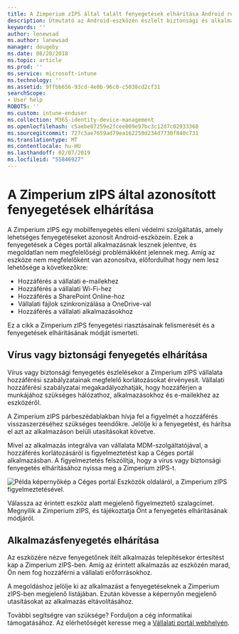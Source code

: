 ```yaml
---
title: A Zimperium zIPS által talált fenyegetések elhárítása Android rendszeren
description: Útmutató az Android-eszközén észlelt biztonsági és alkalmazásfenyegetések elhárításához.
keywords: ''
author: lenewsad
ms.author: lanewsad
manager: dougeby
ms.date: 08/28/2018
ms.topic: article
ms.prod: ''
ms.service: microsoft-intune
ms.technology: ''
ms.assetid: 9ffbb656-93cd-4e0b-96c0-c5038cd2cf31
searchScope:
- User help
ROBOTS: ''
ms.custom: intune-enduser
ms.collection: M365-identity-device-management
ms.openlocfilehash: c5aebe07259e2fcee009e97bc3c12d7c02933360
ms.sourcegitcommit: 727c3ae7659ad79ea162250d234d7730f840c731
ms.translationtype: MT
ms.contentlocale: hu-HU
ms.lasthandoff: 02/07/2019
ms.locfileid: "55846927"
---
```

# <a name="resolve-a-threat-found-by-zimperium-zips"></a>A Zimperium zIPS által azonosított fenyegetések elhárítása

A Zimperium zIPS egy mobilfenyegetés elleni védelmi szolgáltatás, amely lehetséges fenyegetéseket azonosít Android-eszközein. Ezek a fenyegetések a Céges portál alkalmazásnak lesznek jelentve, és megoldatlan nem megfelelőségi problémákként jelennek meg. Amíg az eszköze nem megfelelőként van azonosítva, előfordulhat hogy nem lesz lehetősége a következőkre:

* Hozzáférés a vállalati e-mailekhez
* Hozzáférés a vállalati Wi-Fi-hez
* Hozzáférés a SharePoint Online-hoz
* Vállalati fájlok szinkronizálása a OneDrive-val
* Hozzáférés a vállalati alkalmazásokhoz

Ez a cikk a Zimperium zIPS fenyegetési riasztásainak felismerését és a fenyegetések elhárításának módját ismerteti. 

## <a name="troubleshoot-virus-or-security-threat"></a>Vírus vagy biztonsági fenyegetés elhárítása  
Vírus vagy biztonsági fenyegetés észlelésekor a Zimperium zIPS vállalata hozzáférési szabályzatainak megfelelő korlátozásokat érvényesít. Vállalati hozzáférési szabályzatai megakadályozhatják, hogy hozzáférjen a munkájához szükséges hálózathoz, alkalmazásokhoz és e-mailekhez az eszközéről.  

A Zimperium zIPS párbeszédablakban hívja fel a figyelmét a hozzáférés visszaszerzéséhez szükséges teendőkre. Jelölje ki a fenyegetést, és hárítsa el azt az alkalmazáson belüli utasításokat követve.

Mivel az alkalmazás integrálva van vállalata MDM-szolgáltatójával, a hozzáférés korlátozásáról is figyelmeztetést kap a Céges portál alkalmazásban. A figyelmeztetés felszólítja, hogy a vírus vagy biztonsági fenyegetés elhárításához nyissa meg a Zimperium zIPS-t.  

  ![Példa képernyőkép a Céges portál Eszközök oldaláról, a Zimperium zIPS figyelmeztetésével.](./media/CP-lookout-virus-banner-1808.png)  

Válassza az érintett eszköz alatt megjelenő figyelmeztető szalagcímet. Megnyílik a Zimperium zIPS, és tájékoztatja Önt a fenyegetés elhárításának módjáról.  

## <a name="resolve-an-app-threat"></a>Alkalmazásfenyegetés elhárítása

Az eszközére nézve fenyegetőnek ítélt alkalmazás telepítésekor értesítést kap a Zimperium zIPS-ben. Amíg az érintett alkalmazás az eszközén marad, Ön nem fog hozzáférni a vállalati erőforrásokhoz.  

A megoldáshoz jelölje ki az alkalmazást a fenyegetéseknek a Zimperium zIPS-ben megjelenő listájában. Ezután kövesse a képernyőn megjelenő utasításokat az alkalmazás eltávolításához.    

További segítségre van szüksége? Forduljon a cég informatikai támogatásához. Az elérhetőségét keresse meg a [Vállalati portál webhelyén](https://go.microsoft.com/fwlink/?linkid=2010980). 
